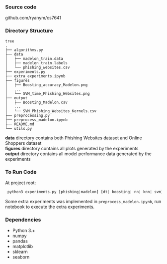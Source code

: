 ### Source code
github.com/ryanym/cs7641

### Directory Structure
```
tree
.
├── algorithms.py
├── data
│   ├── madelon_train.data
│   ├── madelon_train.labels
│   └── phishing_websites.csv
├── experiments.py
├── extra_experiments.ipynb
├── figures
│   ├── Boosting_accuracy_Madelon.png
│   ...
│   └── SVM_time_Phishing_Websites.png
├── output
│   ├── Boosting_Madelon.csv
│   ...
│   └── SVM_Phishing_Websites_Kernels.csv
├── preprocessing.py
├── preprocess_madelon.ipynb
├── README.md
└── utils.py
```
**data** directory contains both Phishing Websites dataset and Online Shoppers dataset  
**figures** directory contains all plots generated by the experiments  
**output** directory contains all model performance data generated by the experiments    

### To Run Code
At project root:  
```python
 python3 experiments.py [phishing|madelon] [dt| boosting| nn| knn| svm]
```

Some extra experiments was implemented in `preprocess_madelon.ipynb`, run notebook to execute the extra experiments.

### Dependencies 
- Python 3.+
- numpy
- pandas
- matplotlib
- sklearn
- seaborn


